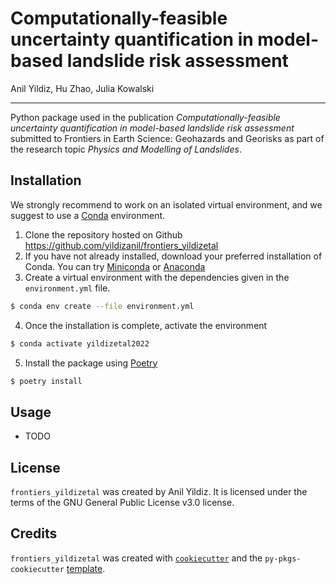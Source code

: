 # Computationally-feasible uncertainty quantification in model-based landslide risk assessment

Anil Yildiz, Hu Zhao, Julia Kowalski

----

Python package used in the publication *Computationally-feasible uncertainty quantification in model-based landslide risk assessment* submitted to Frontiers in Earth Science: Geohazards and Georisks as part of the research topic *Physics and Modelling of Landslides*.

## Installation

We strongly recommend to work on an isolated virtual environment, and we suggest to use a [Conda](https://docs.conda.io/en/latest/) environment.

1. Clone the repository hosted on Github https://github.com/yildizanil/frontiers_yildizetal
2. If you have not already installed, download your preferred installation of Conda. You can try [Miniconda](https://docs.conda.io/en/latest/miniconda.html) or [Anaconda](https://docs.anaconda.com/anaconda/install/index.html)
3. Create a virtual environment with the dependencies given in the ```environment.yml``` file.
```bash
$ conda env create --file environment.yml
```
4. Once the installation is complete, activate the environment
```bash
$ conda activate yildizetal2022
```
5. Install the package using [Poetry](https://python-poetry.org/docs/basic-usage/)

```bash
$ poetry install
```

## Usage

- TODO

## License

`frontiers_yildizetal` was created by Anil Yildiz. It is licensed under the terms of the GNU General Public License v3.0 license.

## Credits

`frontiers_yildizetal` was created with [`cookiecutter`](https://cookiecutter.readthedocs.io/en/latest/) and the `py-pkgs-cookiecutter` [template](https://github.com/py-pkgs/py-pkgs-cookiecutter).

